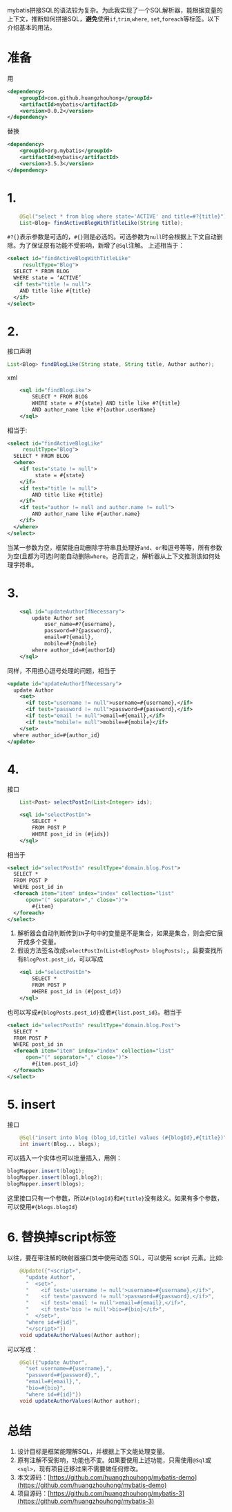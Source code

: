 mybatis拼接SQL的语法较为复杂。为此我实现了一个SQL解析器，能根据变量的上下文，推断如何拼接SQL，**避免**使用`if`,`trim`,`where`, `set`,`foreach`等标签。以下介绍基本的用法。
 #  准备
用
```xml
<dependency>
	<groupId>com.github.huangzhouhong</groupId>
	<artifactId>mybatis</artifactId>
	<version>0.0.2</version>
</dependency>
```
替换
```xml
<dependency>
    <groupId>org.mybatis</groupId>
    <artifactId>mybatis</artifactId>
    <version>3.5.3</version>
</dependency>
```
# 1.
```java
	@Sql("select * from blog where state='ACTIVE' and title=#?{title}")
	List<Blog> findActiveBlogWithTitleLike(String title);
```
`#?{}`表示参数是可选的，`#{}`则是必选的。可选参数为`null`时会根据上下文自动删除。为了保证原有功能不受影响，新增了`@Sql`注解。
上述相当于：
```XML
<select id="findActiveBlogWithTitleLike"
     resultType="Blog">
  SELECT * FROM BLOG
  WHERE state = ‘ACTIVE’
  <if test="title != null">
    AND title like #{title}
  </if>
</select>
```
# 2.
接口声明
```java
List<Blog> findBlogLike(String state, String title, Author author);
```
xml
```xml
	<sql id="findBlogLike">
		SELECT * FROM BLOG
		WHERE state = #?{state} AND title like #?{title}
		AND author_name like #?{author.userName}
	</sql>
```
相当于:
```xml
<select id="findActiveBlogLike"
     resultType="Blog">
  SELECT * FROM BLOG
  <where>
    <if test="state != null">
         state = #{state}
    </if>
    <if test="title != null">
        AND title like #{title}
    </if>
    <if test="author != null and author.name != null">
        AND author_name like #{author.name}
    </if>
  </where>
</select>
```
当某一参数为空，框架能自动删除字符串且处理好`and`、`or`和逗号等等，所有参数为空(且都为可选)时能自动删除`where`。总而言之，解析器从上下文推测该如何处理字符串。

# 3.
```xml
	<sql id="updateAuthorIfNecessary">
		update Author set
			user_name=#?{username},
			password=#?{password},
			email=#?{email},
			mobile=#?{mobile}
		where author_id=#{authorId}
	</sql>
```
同样，不用担心逗号处理的问题，相当于
```xml
<update id="updateAuthorIfNecessary">
  update Author
    <set>
      <if test="username != null">username=#{username},</if>
      <if test="password != null">password=#{password},</if>
      <if test="email != null">email=#{email},</if>
      <if test="mobile!= null">mobile=#{mobile}</if>
    </set>
  where author_id=#{author_id}
</update>
```
# 4. 
接口
```java
	List<Post> selectPostIn(List<Integer> ids);
```
```xml
	<sql id="selectPostIn">
		SELECT *
		FROM POST P
		WHERE post_id in (#{ids})
	</sql>
```
相当于
```xml
<select id="selectPostIn" resultType="domain.blog.Post">
  SELECT *
  FROM POST P
  WHERE post_id in
  <foreach item="item" index="index" collection="list"
      open="(" separator="," close=")">
        #{item}
  </foreach>
</select>
```
1. 解析器会自动判断传到`IN`子句中的变量是不是集合，如果是集合，则会把它展开成多个变量。
2. 假设方法签名改成`selectPostIn(List<BlogPost> blogPosts);`，且要查找所有`BlogPost.post_id`，可以写成
```xml
	<sql id="selectPostIn">
		SELECT *
		FROM POST P
		WHERE post_id in (#{post_id})
	</sql>
```
也可以写成`#{blogPosts.post_id}`或者`#{list.post_id}`。相当于
```xml
<select id="selectPostIn" resultType="domain.blog.Post">
  SELECT *
  FROM POST P
  WHERE post_id in
  <foreach item="item" index="index" collection="list"
      open="(" separator="," close=")">
        #{item.post_id}
  </foreach>
</select>
```
# 5. insert
接口
```java
	@Sql("insert into blog (blog_id,title) values (#{blogId},#{title})")
	int insert(Blog... blogs);
```
可以插入一个实体也可以批量插入，用例：
```java
blogMapper.insert(blog1);
blogMapper.insert(blog1,blog2);
blogMapper.insert(blogs);
```
这里接口只有一个参数，所以`#{blogId}`和`#{title}`没有歧义。如果有多个参数，可以使用`#{blogs.blogId}`

# 6. 替换掉script标签
以往，要在带注解的映射器接口类中使用动态 SQL，可以使用 script 元素。比如:
```java
    @Update({"<script>",
      "update Author",
      "  <set>",
      "    <if test='username != null'>username=#{username},</if>",
      "    <if test='password != null'>password=#{password},</if>",
      "    <if test='email != null'>email=#{email},</if>",
      "    <if test='bio != null'>bio=#{bio}</if>",
      "  </set>",
      "where id=#{id}",
      "</script>"})
    void updateAuthorValues(Author author);
```
可以写成：
```java
    @Sql({"update Author",
      "set username=#{username},",
      "password=#{password},",
      "email=#{email},",
      "bio=#{bio}",
      "where id=#{id}"})
    void updateAuthorValues(Author author);
```

# 总结
1. 设计目标是框架能理解SQL，并根据上下文能处理变量。
2. 原有注解不受影响，功能也不变。如果要使用上述功能，只需使用`@Sql`或`<sql>`，现有项目迁移过来不需要做任何修改。
3. 本文源码：[https://github.com/huangzhouhong/mybatis-demo](https://github.com/huangzhouhong/mybatis-demo)
4. 项目源码：[https://github.com/huangzhouhong/mybatis-3](https://github.com/huangzhouhong/mybatis-3)

